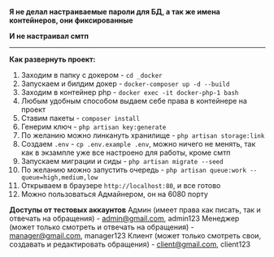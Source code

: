 **Я не делал настраиваемые пароли для БД, а так же имена контейнеров, они фиксированные**

**И не настраивал смтп**
_______
**Как развернуть проект:**

1. Заходим в папку с докером - `cd _docker`
2. Запускаем и билдим докер - `docker-composer up -d --build`
3. Заходим в контейнер php - `docker exec -it docker-php-1 bash`
4. Любым удобным способом выдаем себе права в контейнере на проект
5. Ставим пакеты - `composer install`
6. Генерим ключ - `php artisan key:generate`
7. По желанию можно линкануть хранилище - `php artisan storage:link`
8. Создаем `.env` - `cp .env.example .env`, можно ничего не менять, так как в экзампле уже все настроено для работы, кроме смтп
9. Запускаем миграции и сиды - `php artisan migrate --seed`
10. По желанию можно запустить очередь - `php artisan queue:work --queue=high,medium,low`
11. Открываем в браузере `http://localhost:80`, и все готово
12. Можно пользоваться Адмайнером, он на 6080 порту

**Доступы от тестовых аккаунтов**
Админ (имеет права как писать, так и отвечать на обращения) - admin@gmail.com, admin123
Менеджер (может только смотреть и отвечать на обращения) - manager@gmail.com, manager123
Клиент (может только смотреть свои, создавать и редактировать обращения) - client@gmail.com, client123
